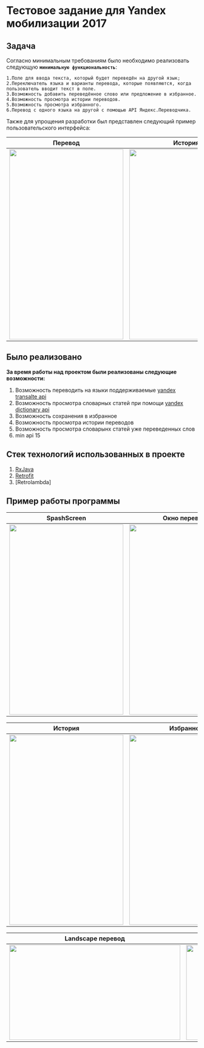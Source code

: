 Тестовое задание для Yandex мобилизации 2017
===

Задача
---
Согласно минимальным требованиям было необходимо реализовать следующую **`минимальную функциональность`**:

	1.Поле для ввода текста, который будет переведён на другой язык; 
	2.Переключатель языка и варианты перевода, которые появляются, когда пользователь вводит текст в поле.
	3.Возможность добавить переведённое слово или предложение в избранное.
	4.Возможность просмотра истории переводов.
	5.Возможность просмотра избранного.
	6.Перевод с одного языка на другой с помощью API Яндекс.Переводчика.

Также для упрощения разработки был представлен следующий пример пользовательского интерфейса:

Перевод|История|Избранное
:--------:|:-------:|:-----:
<img src="https://goo.gl/dyiwzV" width="300" height="500">|<img src="https://goo.gl/mCcF9t" width="300" height="500">|<img src="https://goo.gl/mFXuwZ" width="300" height="500">

Было реализовано
---
**За время работы над проектом были реализованы следующие возможности:**
1. Возможность переводить на языки поддерживаемые [yandex transalte api](https://tech.yandex.com/translate/)
2. Возможность просмотра словарных статей при помощи [yandex dictionary api](https://tech.yandex.ru/dictionary/)
3. Возможность сохранения в избранное
4. Возможность просмотра истории переводов
5. Возможность просмотра словарынх статей уже переведенных слов
6. min api 15

Стек технологий использованных в проекте
---
1. [RxJava](https://github.com/ReactiveX/RxJava/tree/1.x)
2. [Retrofit](http://square.github.io/retrofit/)
3. [Retrolambda]

Пример работы программы
---
|SpashScreen|Окно перевода|Пример перевода|
|:--------:|:-------:|:-----:|
<img src="https://goo.gl/54cxqu" width="300" height="500">|<img src="https://goo.gl/jrHt4O" width="300" height="500">|<img src="https://goo.gl/bQykjR" width="300" height="500">|

|История|Избранное|Ошибка|
|:--------:|:-------:|:-----:|
<img src="https://goo.gl/JEZmp6" width="300" height="500">|<img src="https://goo.gl/cfVmxu" width="300" height="500">|<img src="https://goo.gl/jtsj5Q" width="300" height="500">|

|Landscape перевод|Landscape Ошибка|
|:--------:|:-------:|
<img src="https://goo.gl/LLfLtr" width="450" height="250">|<img src="https://goo.gl/J4TiB5" width="450" height="250">
